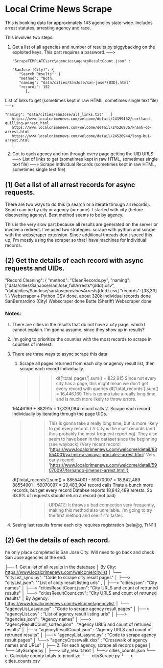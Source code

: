 # Local Crime News Scrape

This is booking data for approximately 143 agencies state-wide. Includes arrest statutes, arresting agency and race.

This involves two steps:

1. Get a list of all agencies and number of results by piggybacking on the exploited keys. This part requires a password. ──>

   ```
   "ScrapeTEMPLATE\src\agencies\agencyResultCount.json" :

   "SanJose (City)": {
      "Search Results": {
      "method": "Both,
      "naming": "data/cities/SanJose/san-jose*{UID}.html"
      "records": 152
         },
   ```

List of links to get (sometimes kept in raw HTML, sometimes single text file) ──>

```
"naming": "data/cities/SanJose/all_links.txt" : [
   https://www.localcrimenews.com/welcome/detail/24399162/cortland-quilling-arrest.html
   https://www.localcrimenews.com/welcome/detail/24526935/khanh-do-arrest.html
   https://www.localcrimenews.com/welcome/detail/24526944/long-bui-arrest.html
   ]
```

2. Got to each agency and run through every page getting the UID URLS ──>
   List of links to get (sometimes kept in raw HTML, sometimes single text file) ──>
   Scrape Individual Records (sometimes kept in raw HTML, sometimes single text file)

## (1) Get a list of all arrest records for async requests.

There are two ways to do this (a search or a iterate through all records). Seach can be by city or agency (or name). I started with city (before discovering agency). Best method seems to be by agency.

This is the very slow part because all results are generated on the server or involve a redirect. I've used two strategies: scrape with python and scrape with the webscraper extension. Since additional threads don't speed this up, I'm mostly using the scraper so that I have machines for individual records.

## (2) Get the details of each record with async requests and UIDs.

"Record Cleaning": {
"method": "CleanRecords.py",
"naming": ["data/cities/SanJose/sanJose_fullArrests*{ddd}.csv", "data/cities/SanJose/sanJose*previousArrests*{ddd}.csv]
"records": [33,33]
}
}
Webscraper + Python CSV done, about 320k individual records done
SanBernardino (City) Webscraper done
Butte (Sheriff) Webscraper done

### Notes:

1. There are cities in the results that do not have a city page, which I cannot explain. I'm gonna assume, since they show up in results?

2. I'm going to prioritize the counties with the most records to scrape in counties of interest.

3. There are three ways to async scrape this data:

   1. Scrape all pages returned from each city or agency result list, then scrape each record individually.
      > > > df['total_pages'].sum() = 822,915
      > > > Since not every city has a page, this might mean we don't get every record with queries
      > > > df['total_records'].sum() = 16,446,169
      > > > This is gonna take a really long time, and is much more likely to throw errors.

   16446169 + 882915 = 17,329,084 record calls 2. Scrape each record individually by iterating through the page UIDs.

   > > > This is gonna take a really long time, but is more likely to get every record.
   > > > LA City is the most records (and thus probably the most frequent reporting). They also seem to have been in the dataset since the beginning (see wayback) {Very recent record: 'https://www.localcrimenews.com/welcome/detail/88554001/yazmin-a-amaya-gonzalez-arrest.html' Very early record: 'https://www.localcrimenews.com/welcome/detail/59070097/fernando-jimenez-arrest.html'}

   df['total_records'].sum() = 88554001 - 59070097 = 18,842,489
   88554001 - 59070097 = 29,483,904 record calls
   Thats a bunch more records, but get every record
   Databse reports 18,842,489 arrests. So 63.9% of requests should return a record (not bad)

   > > > UPDATE: It throws a bad connection very frequently, making this method also unreliable. I'm going to try the first method and see if it's faster.

4. Seeing last results frome each city requires registration (sela@g, TrN1!)

## (2) Get the details of each record.

he only place completed is San Jose City. Will need to go back and check San Jose agencies at the end.

├── 1. Get a list of all results in the database
│ By City: https://www.localcrimenews.com/welcome/citylist
│ └── "cityList_sync.py": "Code to scrape city result pages"
│ ├──> "cityList.json": ""List of cioty result listing urls" ,
│ ├──> "cities.json": "City names"
│ ├──> "citiesResultCount.json": "City URLS and count of retruned results"
│ └──> "citiesResultCount.csv": "City URLS and count of retruned results"
│ By Agency: https://www.localcrimenews.com/welcome/agencylist
│ └── "agencyList_async.py" : "Code to scrape agency result pages"
│ ├──> "agencyList.csv" : "List of agency result listing urls"
│ ├──> "agencies.json" : "Agency names"
│ ├──> "agencyResultCount_sorted.json" : "Agency URLS and count of retruned results"
│ ├──> "agencyResultCount.json" : "Agency URLS and count of retruned results"
│ ├──> "agencyList_async.py" : "Code to scrape agency result pages"
│ └──> "agencyCrosswalk.xlsx" : "Crosswalk of agency names and URLs"
│
├── 2. For each agency, scrape all records pages
│ └── cityScrape.py
│ ├──> city_result.text
│ └──> cities_counts.json
└── c. Calculate county totals to prioritize
└── cityScrape.py
└──> cities_counts.csv
